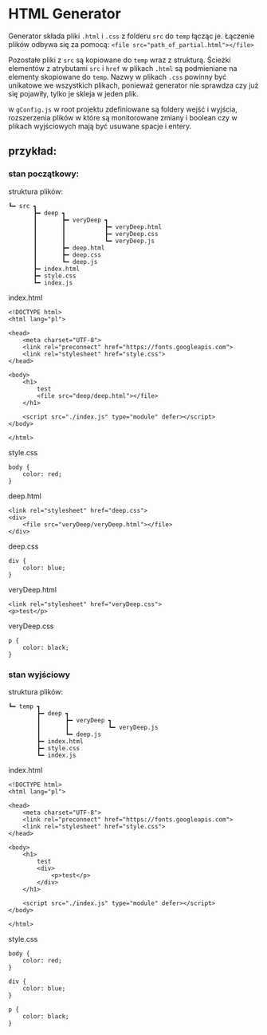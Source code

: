 # HTML Generator

Generator składa pliki ```.html``` i ```.css``` z folderu ```src``` do ```temp``` łącząc je. Łączenie plików odbywa się za pomocą:
```<file src="path_of_partial.html"></file>```

Pozostałe pliki  z ```src``` są kopiowane do ```temp``` wraz z strukturą. Ścieżki elementów z atrybutami ```src``` i ```href``` w plikach ```.html``` są podmieniane na elementy skopiowane do ```temp```. Nazwy w plikach ```.css``` powinny być unikatowe we wszystkich plikach, ponieważ generator nie sprawdza czy już się pojawiły, tylko je skleja w jeden plik.

w ```gConfig.js``` w root projektu zdefiniowane są foldery wejść i wyjścia, rozszerzenia plików w które są monitorowane zmiany i boolean czy w plikach wyjściowych mają być usuwane spacje i entery.

## przykład:

### stan początkowy:

struktura plików:
```
┗━ src ┓
       ┣━ deep ┓
       ┃       ┣━ veryDeep ┓
       ┃       ┃           ┣━ veryDeep.html
       ┃       ┃           ┣━ veryDeep.css
       ┃       ┃           ┗━ veryDeep.js
       ┃       ┣━ deep.html
       ┃       ┣━ deep.css
       ┃       ┗━ deep.js
       ┣━ index.html
       ┣━ style.css
       ┗━ index.js
```

index.html
```
<!DOCTYPE html>
<html lang="pl">

<head>
    <meta charset="UTF-8">
    <link rel="preconnect" href="https://fonts.googleapis.com">
    <link rel="stylesheet" href="style.css">
</head>

<body>
    <h1>
        test
        <file src="deep/deep.html"></file>
    </h1>

    <script src="./index.js" type="module" defer></script>
</body>

</html>
```

style.css
```
body {
    color: red;
}
```

deep.html
```
<link rel="stylesheet" href="deep.css">
<div>
    <file src="veryDeep/veryDeep.html"></file>
</div>
```

deep.css
```
div {
    color: blue;
}
```

veryDeep.html
```
<link rel="stylesheet" href="veryDeep.css">
<p>test</p>
```

veryDeep.css
```
p {
    color: black;
}
```
### stan wyjściowy

struktura plików:
```
┗━ temp ┓
        ┣━ deep ┓
        ┃       ┣━ veryDeep ┓
        ┃       ┃           ┗━ veryDeep.js
        ┃       ┗━ deep.js
        ┣━ index.html
        ┣━ style.css
        ┗━ index.js
```
index.html
```
<!DOCTYPE html>
<html lang="pl">

<head>
    <meta charset="UTF-8">
    <link rel="preconnect" href="https://fonts.googleapis.com">
    <link rel="stylesheet" href="style.css">
</head>

<body>
    <h1>
        test
        <div>
            <p>test</p>
        </div>
    </h1>

    <script src="./index.js" type="module" defer></script>
</body>

</html>
```

style.css
```
body {
    color: red;
}

div {
    color: blue;
}

p {
    color: black;
}
```